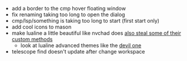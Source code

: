 - add a border to the cmp hover floating window
- fix renaming taking too long to open the dialog
- cmp/lsp/something is taking too long to start (first start only)
- add cool icons to mason
- make lualine a little beautiful like nvchad does [also steal some of their custom methods](https://github.com/NvChad/ui/blob/main/lua/nvchad_ui/statusline/modules.lua)
  - look at lualine advanced themes like the [devil one](https://github.com/nvim-lualine/lualine.nvim/blob/master/examples/evil_lualine.lua)
- telescope find doesn't update after change workspace
